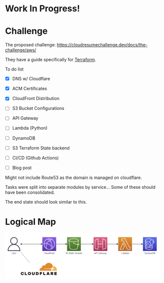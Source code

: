 # Work In Progress!

# Challenge

The proposed challenge:
https://cloudresumechallenge.dev/docs/the-challenge/aws/

They have a guide specifically for [Terraform](https://cloudresumechallenge.dev/docs/extensions/terraform-getting-started/).


To do list
- [x] DNS w/ Cloudflare
- [x] ACM Certificates
- [x] CloudFront Distribution
- [ ] S3 Bucket Configurations
- [ ] API Gateway
- [ ] Lambda (Python)
- [ ] DynamoDB
- [ ] S3 Terraform State backend
- [ ] CI/CD (Github Actions)
- [ ] Blog post



Might not include Route53 as the domain is managed on cloudflare.

Tasks were split into separate modules by service... Some of these should have been consolidated. 

The end state should look similar to this.
# Logical Map
![](logical_map_1.png)